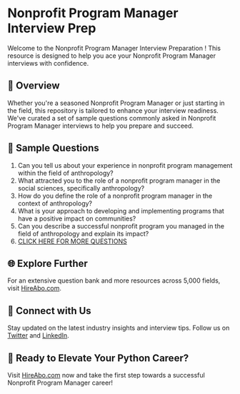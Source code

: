 # Nonprofit Program Manager Interview Prep

Welcome to the Nonprofit Program Manager Interview Preparation ! This resource is designed to help you ace your Nonprofit Program Manager interviews with confidence.

## 🚀 Overview

Whether you're a seasoned Nonprofit Program Manager or just starting in the field, this repository is tailored to enhance your interview readiness. We've curated a set of sample questions commonly asked in Nonprofit Program Manager interviews to help you prepare and succeed.

## 📝 Sample Questions

1. Can you tell us about your experience in nonprofit program management within the field of anthropology?
2. What attracted you to the role of a nonprofit program manager in the social sciences, specifically anthropology?
3. How do you define the role of a nonprofit program manager in the context of anthropology?
4. What is your approach to developing and implementing programs that have a positive impact on communities?
5. Can you describe a successful nonprofit program you managed in the field of anthropology and explain its impact?
6. [CLICK HERE FOR MORE QUESTIONS](https://hireabo.com/job/7_2_20/Nonprofit%20Program%20Manager)

## 🌐 Explore Further

For an extensive question bank and more resources across 5,000 fields, visit [HireAbo.com](https://www.hireabo.com).

## 📱 Connect with Us

Stay updated on the latest industry insights and interview tips. Follow us on [Twitter](https://twitter.com/hireabo) and [LinkedIn](https://www.linkedin.com/in/hire-abo-3609972a8/).

## 🚀 Ready to Elevate Your Python Career?

Visit [HireAbo.com](https://www.hireabo.com) now and take the first step towards a successful Nonprofit Program Manager career!